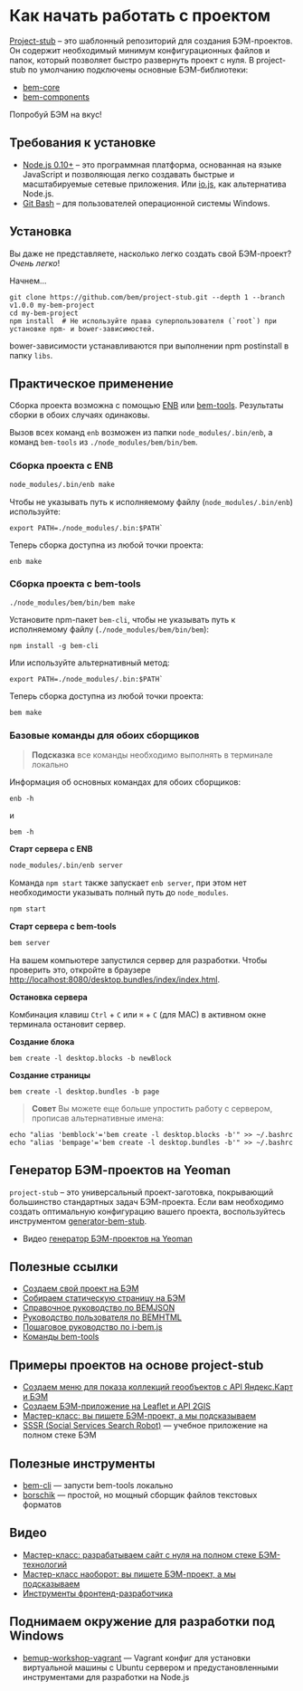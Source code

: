 # Как начать работать с проектом

[Project-stub](https://github.com/bem/project-stub) – это шаблонный репозиторий для создания БЭМ-проектов. Он содержит необходимый минимум конфигурационных файлов и папок, который позволяет быстро развернуть проект с нуля.
В project-stub по умолчанию подключены основные БЭМ-библиотеки:

* [bem-core](https://github.com/bem/bem-core)
* [bem-components](https://github.com/bem/bem-components)

Попробуй БЭМ на вкус!

## Требования к установке

* [Node.js 0.10+](http://nodejs.org) – это программная платформа, основанная на языке JavaScript и позволяющая легко создавать быстрые и масштабируемые сетевые приложения. Или [io.js](https://iojs.org/en/index.html), как альтернатива Node.js.
* [Git Bash](http://msysgit.github.io/) – для пользователей операционной системы Windows.

## Установка

Вы даже не представляете, насколько легко создать свой БЭМ-проект? *Очень легко*!

Начнем...

```
git clone https://github.com/bem/project-stub.git --depth 1 --branch v1.0.0 my-bem-project
cd my-bem-project
npm install  # Не используйте права суперпользователя (`root`) при установке npm- и bower-зависимостей.
```

bower-зависимости устанавливаются при выполнении npm postinstall в папку `libs`.

## Практическое применение

Сборка проекта возможна с помощью [ENB](https://bem.info/tools/bem/enb-bem-techs/) или [bem-tools](https://ru.bem.info/tools/bem/bem-tools/). Результаты сборки в обоих случаях одинаковы.

Вызов всех команд `enb` возможен из папки `node_modules/.bin/enb`, а команд `bem-tools` из `./node_modules/bem/bin/bem`.

### Сборка проекта с ENB

```bash
node_modules/.bin/enb make
```

Чтобы не указывать путь к исполняемому файлу (`node_modules/.bin/enb`) используйте:

```
export PATH=./node_modules/.bin:$PATH`
```

Теперь сборка доступна из любой точки проекта:

```
enb make
```

### Сборка проекта с bem-tools

```
./node_modules/bem/bin/bem make
```

Установите npm-пакет `bem-cli`, чтобы не указывать путь к исполняемому файлу (`./node_modules/bem/bin/bem`):

```
npm install -g bem-cli
```

Или используйте альтернативный метод:

```
export PATH=./node_modules/.bin:$PATH`
```
Теперь сборка доступна из любой точки проекта:

```
bem make
```

### Базовые команды для обоих сборщиков

> **Подсказка** все команды необходимо выполнять в терминале локально

Информация об основных командах для обоих сборщиков:

```
enb -h
```
и

```
bem -h
```

**Старт сервера с ENB**

```bash
node_modules/.bin/enb server
```

Команда `npm start` также запускает `enb server`, при этом нет необходимости указывать полный путь до `node_modules`.

```bash
npm start
```

**Старт сервера с bem-tools**

```bash
bem server
```

На вашем компьютере запустился сервер для разработки. Чтобы проверить это, откройте в браузере [http://localhost:8080/desktop.bundles/index/index.html](http://localhost:8080/desktop.bundles/index/index.html).

**Остановка сервера**

Комбинация клавиш `Ctrl` + `C` или `⌘` + `C` (для MAC) в активном окне терминала остановит сервер.

**Создание блока**

    bem create -l desktop.blocks -b newBlock

**Создание страницы**

    bem create -l desktop.bundles -b page

> **Совет** Вы можете еще больше упростить работу с сервером, прописав альтернативные имена:

<pre><code class="lasso">echo "alias 'bemblock'='bem create -l desktop.blocks -b'" >> ~/.bashrc
echo "alias 'bempage'='bem create -l desktop.bundles -b'" >> ~/.bashrc
</code></pre>

## Генератор БЭМ-проектов на Yeoman

`project-stub` – это универсальный проект-заготовка, покрывающий большинство стандартных задач БЭМ-проекта. Если вам необходимо создать оптимальную конфигурацию вашего проекта, воспользуйтесь инструментом [generator-bem-stub](https://ru.bem.info/tools/bem/bem-stub/).

* Видео [генератор БЭМ-проектов на Yeoman](https://ru.bem.info/talks/bemup-moscow-2014/#Генератор-БЭМ-проектов-на-Yeoman-—-Евгений-Гаврюшин)

## Полезные ссылки

* [Создаем свой проект на БЭМ](https://ru.bem.info/articles/start-with-project-stub/)
* [Собираем статическую страницу на БЭМ](https://ru.bem.info/tutorials/quick-start-static/)
* [Справочное руководство по BEMJSON](https://ru.bem.info/technology/bemjson/current/bemjson/)
* [Руководство пользователя по BEMHTML](https://ru.bem.info/libs/bem-core/current/bemhtml/reference/)
* [Пошаговое руководство по i-bem.js](https://ru.bem.info/tutorials/bem-js-tutorial/)
* [Команды bem-tools](https://ru.bem.info/tools/bem/bem-tools/commands/)

## Примеры проектов на основе project-stub

* [Создаем меню для показа коллекций геообъектов с API Яндекс.Карт и БЭМ](https://ru.bem.info/tutorials/yamapsbem/)
* [Создаем БЭМ-приложение на Leaflet и API 2GIS](https://ru.bem.info/tutorials/firm-card-story/)
* [Мастер-класс: вы пишете БЭМ-проект, а мы подсказываем](https://github.com/bem/do-it-yourself-workshop)
* [SSSR (Social Services Search Robot)](https://github.com/bem/sssr) — учебное приложение на полном стеке БЭМ

## Полезные инструменты

* [bem-cli](https://ru.bem.info/blog/bem-cli/) — запусти bem-tools локально
* [borschik](https://ru.bem.info/tools/optimizers/borschik/) — простой, но мощный сборщик файлов текстовых форматов

## Видео

* [Мастер-класс: разрабатываем сайт с нуля на полном стеке БЭМ-технологий](https://ru.bem.info/talks/bemup-minsk-2014/#Мастер-класс:-разрабатываем-сайт-с-нуля-на-полном-стеке-БЭМ-технологий-—-Жека-Константинов,-Дима-Белицкий-и-Слава-Аристов)
* [Мастер-класс наоборот: вы пишете БЭМ-проект, а мы подсказываем](https://ru.bem.info/talks/bemup-spb-2014/#Мастер-класс-наоборот:-вы-пишете-БЭМ-проект,-а-мы-подсказываем-—-Евгений-Константинов,-Дима-Белицкий,-Яндекс)
* [Инструменты фронтенд-разработчика](https://ru.bem.info/talks/bemup-moscow-2014/#Инструменты-фронтенд-разработчика-—-Владимир-Гриненко)

## Поднимаем окружение для разработки под Windows

* [bemup-workshop-vagrant](https://github.com/dab/bemup-workshop-vagrant/blob/master/README.ru.md) — Vagrant конфиг для установки виртуальной машины с Ubuntu сервером и предустановленными инструментами для разработки на Node.js
